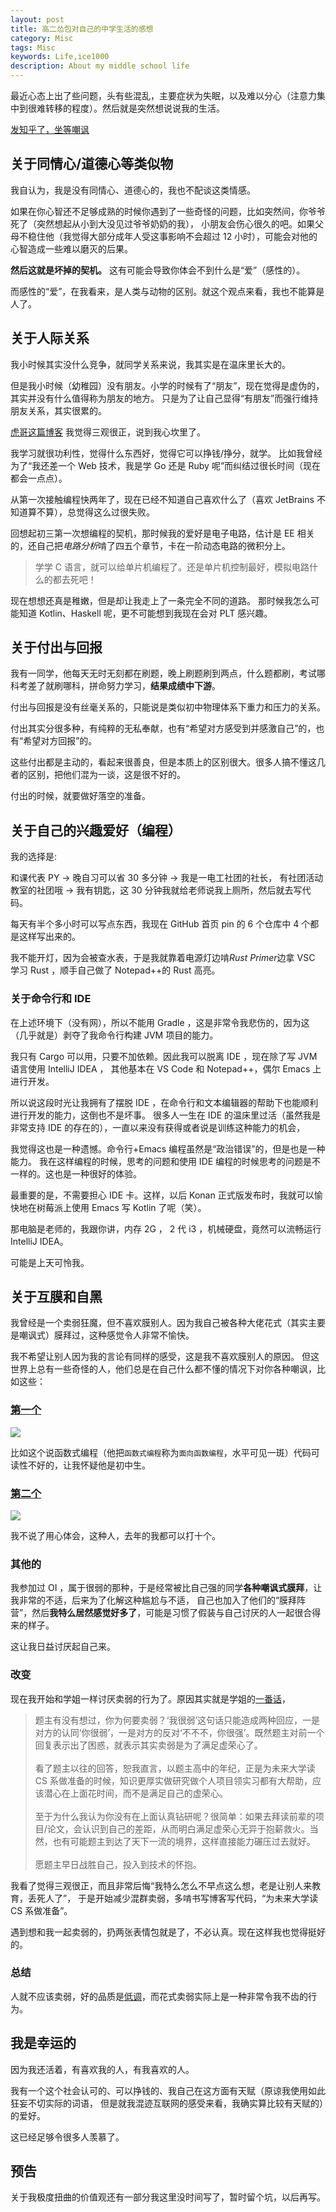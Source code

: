 ```yaml
---
layout: post
title: 高二怂包对自己的中学生活的感想
category: Misc
tags: Misc
keywords: Life,ice1000
description: About my middle school life
---
```


最近心态上出了些问题，头有些混乱，主要症状为失眠，以及难以分心（注意力集中到很难转移的程度）。然后就是突然想说说我的生活。

[发知乎了，坐等嘲讽](https://zhuanlan.zhihu.com/p/26308184)

## 关于同情心/道德心等类似物

我自认为，我是没有同情心、道德心的，我也不配谈这类情感。

如果在你心智还不足够成熟的时候你遇到了一些奇怪的问题，比如突然间，你爷爷死了（突然想起从小到大没见过爷爷奶奶的我），
小朋友会伤心很久的吧。如果父母不稳住他（我觉得大部分成年人受这事影响不会超过 12 小时），可能会对他的心智造成一些难以磨灭的后果。

**然后这就是坏掉的契机。** 这有可能会导致你体会不到什么是“爱”（感性的）。

而感性的“爱”，在我看来，是人类与动物的区别。就这个观点来看，我也不能算是人了。

## 关于人际关系

我小时候其实没什么竞争，就同学关系来说，我其实是在温床里长大的。

但是我小时候（幼稚园）没有朋友。小学的时候有了“朋友”，现在觉得是虚伪的，其实并没有什么值得称为朋友的地方。
只是为了让自己显得“有朋友”而强行维持朋友关系，其实很累的。

[虎哥这篇博客](https://colliot.me/2017/03/%E5%9C%A8%E7%9C%9F%E5%AE%9E%E7%9A%84%E4%B8%96%E7%95%8C%E8%99%9A%E6%8B%9F%E5%9C%B0%E6%B4%BB%E7%9D%80-%E5%9C%A8%E8%99%9A%E6%8B%9F%E7%9A%84%E4%B8%96%E7%95%8C%E7%9C%9F%E5%AE%9E%E5%9C%B0%E6%B4%BB%E7%9D%80/)
我觉得三观很正，说到我心坎里了。

我学习就很功利性，觉得什么东西好，觉得它可以挣钱/挣分，就学。
比如我曾经为了“我还差一个 Web 技术，我是学 Go 还是 Ruby 呢”而纠结过很长时间（现在都会一点点）。

从第一次接触编程快两年了，现在已经不知道自己喜欢什么了（喜欢 JetBrains 不知道算不算），总觉得这么过很失败。

回想起初三第一次想编程的契机，那时候我的爱好是电子电路，估计是 EE 相关的，还自己把*电路分析*啃了四五个章节，卡在一阶动态电路的微积分上。

> 学学 C 语言，就可以给单片机编程了。还是单片机控制最好，模拟电路什么的都去死吧！

现在想想还真是稚嫩，但是却让我走上了一条完全不同的道路。
那时候我怎么可能知道 Kotlin、Haskell 呢，更不可能想到我现在会对 PLT 感兴趣。

## 关于付出与回报

我有一同学，他每天无时无刻都在刷题，晚上刷题刷到两点，什么题都刷，考试哪科考差了就刷哪科，拼命努力学习，**结果成绩中下游**。

付出与回报是没有丝毫关系的，只能说是类似初中物理体系下重力和压力的关系。

付出其实分很多种，有纯粹的无私奉献，也有“希望对方感受到并感激自己”的，也有“希望对方回报”的。

这些付出都是主动的，看起来很善良，但是本质上的区别很大。很多人搞不懂这几者的区别，把他们混为一谈，这是很不好的。

付出的时候，就要做好落空的准备。

## 关于自己的兴趣爱好（编程）

我的选择是:

和课代表 PY -\> 晚自习可以省 30 多分钟 -\> 我是一电工社团的社长，
有社团活动教室的社团哦 -\> 我有钥匙，这 30 分钟我就给老师说我上厕所，然后就去写代码。

每天有半个多小时可以写点东西，我现在 GitHub 首页 pin 的 6 个仓库中 4 个都是这样写出来的。

我不能开灯，因为会被查水表，于是我就靠着电源灯边啃*Rust Primer*边拿 VSC 学习 Rust ，顺手自己做了 Notepad++的 Rust 高亮。

### 关于命令行和 IDE

在上述环境下（没有网），所以不能用 Gradle ，这是非常令我悲伤的，因为这（几乎就是）剥夺了我命令行构建 JVM 项目的能力。

我只有 Cargo 可以用，只要不加依赖。因此我可以脱离 IDE ，现在除了写 JVM 语言使用 IntelliJ IDEA ，
其他基本在 VS Code 和 Notepad++，偶尔 Emacs 上进行开发。

所以说这段时光让我拥有了摆脱 IDE ，在命令行和文本编辑器的帮助下也能顺利进行开发的能力，这倒也不是坏事。
很多人一生在 IDE 的温床里过活（虽然我是非常支持 IDE 的存在的），一直以来没有获得或者说是训练这种能力的机会，

我觉得这也是一种遗憾。命令行+Emacs 编程虽然是“政治错误”的，但是也是一种能力。
我在这样编程的时候，思考的问题和使用 IDE 编程的时候思考的问题是不一样的。这也是一种很好的体验。

最重要的是，不需要担心 IDE 卡。这样，以后 Konan 正式版发布时，我就可以愉快地在树莓派上使用 Emacs 写 Kotlin 了呢（笑）。

那电脑是老师的，我跟你讲，内存 2G ， 2 代 i3 ，机械硬盘，竟然可以流畅运行 IntelliJ IDEA。

可能是上天可怜我。

## 关于互膜和自黑

我曾经是一个卖弱狂魔，但不喜欢膜别人。因为我自己被各种大佬花式（其实主要是嘲讽式）膜拜过，这种感觉令人非常不愉快。

我不希望让别人因为我的言论有同样的感受，这是我不喜欢膜别人的原因。
但这世界上总有一些奇怪的人，他们总是在自己什么都不懂的情况下对你各种嘲讽，比如这些：

### [第一个](https://zhuanlan.zhihu.com/p/25069708#comments)

![](https://coding.net/u/ice1000/p/Images/git/raw/master/blog-img/10/0.png)

比如这个说函数式编程（他把`函数式编程`称为`面向函数编程`，水平可见一斑）代码可读性不好的，让我怀疑他是初中生。

### [第二个](https://www.zhihu.com/question/38654147/answer/115139268)

![](https://coding.net/u/ice1000/p/Images/git/raw/master/blog-img/10/1.png)

我不说了用心体会，这种人，去年的我都可以打十个。

### 其他的

我参加过 OI ，属于很弱的那种，于是经常被比自己强的同学**各种嘲讽式膜拜**，让我非常的不适，后来为了化解这种尴尬与不适，
自己也加入了他们的“膜拜阵营”，然后**我特么居然感觉好多了**，可能是习惯了假装与自己讨厌的人一起很合得来的样子。

这让我日益讨厌起自己来。

### 改变

现在我开始和学姐一样讨厌卖弱的行为了。原因其实就是学姐的[一番话](https://www.zhihu.com/question/56318158/answer/148540759)，

> 题主有没有想过，你为何要卖弱？‘我很弱’这句话只能造成两种回应，一是对方的认同‘你很弱’，一是对方的反对‘不不不，你很强’。既然题主对前一个回复表示出了困惑，就表示其实卖弱是为了满足虚荣心了。<br/><br/>
看了题主以往的回答，恕我直言，以题主高中的年纪，正是为未来大学读 CS 系做准备的时候，知识更厚实做研究做个人项目领实习都有大帮助，应该潜心在上面花时间，而不是满足自己的虚荣心。<br/><br/>
至于为什么我认为你没有在上面认真钻研呢？很简单：如果去拜读前辈的项目/论文，会认识到自己的差距，从而明白满足虚荣心无异于抱薪救火。当然，也有可能题主到达了天下一流的境界，这样直接能力碾压过去就好。<br/><br/>
愿题主早日战胜自己，投入到技术的怀抱。

我看了觉得三观很正，而且非常后悔“我特么怎么不早点这么想，老是让别人来教育，丢死人了”，
于是开始减少混群卖弱，多啃书写博客写代码，“为未来大学读 CS 系做准备”。

遇到想和我一起卖弱的，扔两张表情包就是了，不必认真。现在这样我也觉得挺好的。

### 总结

人就不应该卖弱，好的品质是[低调](https://www.zhihu.com/question/54400766/answer/154928060)，而花式卖弱实际上是一种非常令我不齿的行为。

## 我是幸运的

因为我还活着，有喜欢我的人，有我喜欢的人。

我有一个这个社会认可的、可以挣钱的、我自己在这方面有天赋（原谅我使用如此狂妄不切实际的词语，
但是就我混迹互联网的感受来看，我确实算比较有天赋的）的爱好。

这已经足够令很多人羡慕了。

## 预告

关于我极度扭曲的价值观还有一部分我这里没时间写了，暂时留个坑，以后再写。
